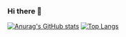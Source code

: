 ### Hi there 👋

<!--
**thtrieu/thtrieu** is a ✨ _special_ ✨ repository because its `README.md` (this file) appears on your GitHub profile.

Here are some ideas to get you started:

- 🔭 I’m currently working on ...
- 🌱 I’m currently learning ...
- 👯 I’m looking to collaborate on ...
- 🤔 I’m looking for help with ...
- 💬 Ask me about ...
- 📫 How to reach me: ...
- 😄 Pronouns: ...
- ⚡ Fun fact: ...
-->

[![Anurag's GitHub stats](https://github-readme-stats.vercel.app/api?username=thtrieu)](https://github.com/thtrieu/github-readme-stats)
[![Top Langs](https://github-readme-stats.vercel.app/api/top-langs/?username=thtrieu)](https://github.com/thtrieu/github-readme-stats)
